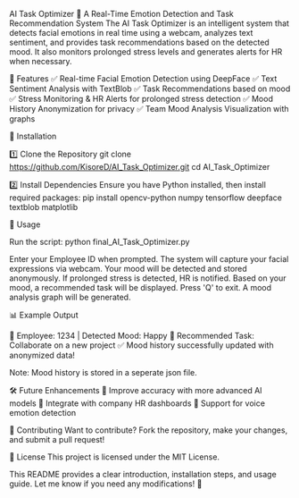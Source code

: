   AI Task Optimizer 🚀
A Real-Time Emotion Detection and Task Recommendation System
The AI Task Optimizer is an intelligent system that detects facial emotions in real time using a webcam, analyzes text sentiment, and provides task recommendations based on the detected mood. It also monitors prolonged stress levels and generates alerts for HR when necessary.

📌 Features
✅ Real-time Facial Emotion Detection using DeepFace
✅ Text Sentiment Analysis with TextBlob
✅ Task Recommendations based on mood
✅ Stress Monitoring & HR Alerts for prolonged stress detection
✅ Mood History Anonymization for privacy
✅ Team Mood Analysis Visualization with graphs

🔧 Installation

1️⃣ Clone the Repository
git clone https://github.com/KisoreD/AI_Task_Optimizer.git
cd AI_Task_Optimizer

2️⃣ Install Dependencies
Ensure you have Python installed, then install required packages:
pip install opencv-python numpy tensorflow deepface textblob matplotlib

🚀 Usage

Run the script:
python final_AI_Task_Optimizer.py

Enter your Employee ID when prompted.
The system will capture your facial expressions via webcam.
Your mood will be detected and stored anonymously.
If prolonged stress is detected, HR is notified.
Based on your mood, a recommended task will be displayed.
Press 'Q' to exit.
A mood analysis graph will be generated.

📊 Example Output

🧐 Employee: 1234 | Detected Mood: Happy
🎯 Recommended Task: Collaborate on a new project
✅ Mood history successfully updated with anonymized data!

Note: Mood history is stored in a seperate json file.

🛠 Future Enhancements
🔹 Improve accuracy with more advanced AI models
🔹 Integrate with company HR dashboards
🔹 Support for voice emotion detection

🤝 Contributing
Want to contribute? Fork the repository, make your changes, and submit a pull request!

📜 License
This project is licensed under the MIT License.

This README provides a clear introduction, installation steps, and usage guide. Let me know if you need any modifications! 🚀







